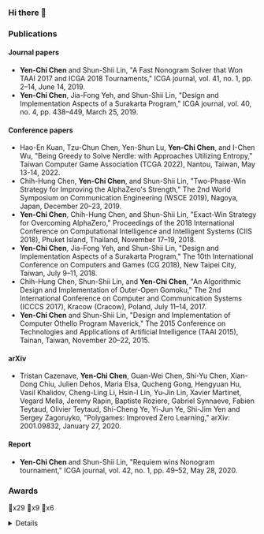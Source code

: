 ### Hi there 👋

### Publications

#### Journal papers
- **Yen-Chi Chen** and Shun-Shii Lin, "A Fast Nonogram Solver that Won TAAI 2017 and ICGA 2018 Tournaments," ICGA journal, vol. 41, no. 1, pp. 2–14, June 14, 2019.
- **Yen-Chi Chen**, Jia-Fong Yeh, and Shun-Shii Lin, "Design and Implementation Aspects of a Surakarta Program," ICGA journal, vol. 40, no. 4, pp. 438–449, March 25, 2019.

#### Conference papers
- Hao-En Kuan, Tzu-Chun Chen, Yen-Shun Lu, **Yen-Chi Chen**, and I-Chen Wu, "Being Greedy to Solve Nerdle: with Approaches Utilizing Entropy," Taiwan Computer Game Association (TCGA 2022), Nantou, Taiwan, May 13-14, 2022.
- Chih-Hung Chen, **Yen-Chi Chen**, and Shun-Shii Lin, "Two-Phase-Win Strategy for Improving the AlphaZero's Strength," The 2nd World Symposium on Communication Engineering (WSCE 2019), Nagoya, Japan, December 20–23, 2019.
- **Yen-Chi Chen**, Chih-Hung Chen, and Shun-Shii Lin, "Exact-Win Strategy for Overcoming AlphaZero," Proceedings of the 2018 International Conference on Computational Intelligence and Intelligent Systems (CIIS 2018), Phuket Island, Thailand, November 17–19, 2018.
- **Yen-Chi Chen**, Jia-Fong Yeh, and Shun-Shii Lin, "Design and Implementation Aspects of a Surakarta Program," The 10th International Conference on Computers and Games (CG 2018), New Taipei City, Taiwan, July 9–11, 2018.
- Chih-Hung Chen, Shun-Shii Lin, and **Yen-Chi Chen**, "An Algorithmic Design and Implementation of Outer-Open Gomoku," The 2nd International Conference on Computer and Communication Systems (ICCCS 2017), Kracow (Cracow), Poland, July 11–14, 2017.
- **Yen-Chi Chen** and Shun-Shii Lin, "Design and Implementation of Computer Othello Program Maverick," The 2015 Conference on Technologies and Applications of Artificial Intelligence (TAAI 2015), Tainan, Taiwan, November 20–22, 2015.

#### arXiv
- Tristan Cazenave, **Yen-Chi Chen**, Guan-Wei Chen, Shi-Yu Chen, Xian-Dong Chiu, Julien Dehos, Maria Elsa, Qucheng Gong, Hengyuan Hu, Vasil Khalidov, Cheng-Ling Li, Hsin-I Lin, Yu-Jin Lin, Xavier Martinet, Vegard Mella, Jeremy Rapin, Baptiste Roziere, Gabriel Synnaeve, Fabien Teytaud, Olivier Teytaud, Shi-Cheng Ye, Yi-Jun Ye, Shi-Jim Yen and Sergey Zagoruyko, "Polygames: Improved Zero Learning," arXiv: 2001.09832, January 27, 2020.

#### Report
- **Yen-Chi Chen** and Shun-Shii Lin, "Requiem wins Nonogram tournament," ICGA journal, vol. 42, no. 1, pp. 49–52, May 28, 2020.

### Awards
🥇x29 🥈x9 🥉x6
<details>
<summary>Details</summary>

  #### TCGA 2022
  - 🥇 Othello 8x8
  - 🥇 Nonogram
  #### TAAI 2021
  - 🥇 Othello 8x8
  - 🥇 Nonogram
  #### ICGA 2021
  - 🥇 Nonogram
  - 🥈 Othello 8x8
  #### TCGA 2021
  - 🥇 Othello 8x8
  - 🥈 Nonogram
  #### TAAI 2020
  - 🥇 Othello 8x8
  - 🥇 Nonogram
  - 🥇 Honeymoon Bridge
  #### ICGA 2020
  - 🥇 Othello 8x8
  - 🥇 Honeymoon Bridge
  - 🥉 Nonogram
  #### TCGA 2020
  - 🥇 Othello 8x8
  - 🥇 Honeymoon Bridge
  - 🥉 Nonogram
  #### TAAI 2019
  - 🥇 Othello 8x8
  - 🥇 Nonogram
  #### ICGA 2019
  - 🥇 Othello 8x8
  - 🥇 Nonogram
  #### TCGA 2019
  - 🥇 Othello 8x8
  - 🥇 Nonogram
  #### TAAI 2018
  - 🥇 Othello 8x8
  - 🥇 Nonogram
  #### ICGA 2018
  - 🥇 Nonogram
  - 🥈 Othello 8x8
  #### TAAI 2017
  - 🥇 Nonogram
  - 🥈 Othello 8x8
  #### ICGA 2017
  - 🥇 Nonogram
  #### TCGA 2017
  - 🥈 Othello 8x8
  - 🥉 Nonogram
  #### COWC 2017
  - 🥉 Othello 8x8
  #### TAAI 2016
  - 🥈 Nonogram
  - 🥈 Othello 8x8
  - 🥉 Outer-Open Gomoku
  #### ICGA 2016
  - 🥇 Nonogram
  - 🥈 Othello 8x8
  - 🥈 Outer-Open Gomoku
  #### TCGA 2016
  - 🥇 Othello 8x8
  - 🥇 Outer-Open Gomoku
  #### TAAI 2015
  - 🥇 Othello 8x8
  - 🥇 Nonogram
  #### ICGA 2015
  - 🥉 Othello 8x8

</details>
